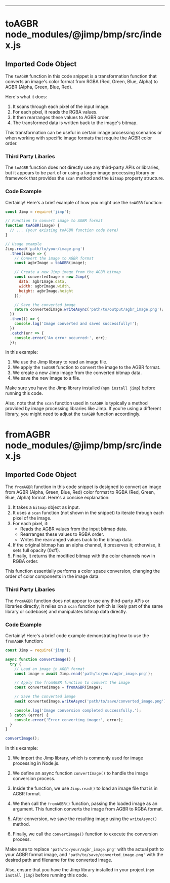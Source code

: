 

  

  

  
---
# toAGBR node_modules/@jimp/bmp/src/index.js
## Imported Code Object
The `toAGBR` function in this code snippet is a transformation function that converts an image's color format from RGBA (Red, Green, Blue, Alpha) to AGBR (Alpha, Green, Blue, Red).

Here's what it does:

1. It scans through each pixel of the input image.
2. For each pixel, it reads the RGBA values.
3. It then rearranges these values to AGBR order.
4. The transformed data is written back to the image's bitmap.

This transformation can be useful in certain image processing scenarios or when working with specific image formats that require the AGBR color order.

### Third Party Libaries

The `toAGBR` function does not directly use any third-party APIs or libraries, but it appears to be part of or using a larger image processing library or framework that provides the `scan` method and the `bitmap` property structure.

### Code Example

Certainly! Here's a brief example of how you might use the `toAGBR` function:

```javascript
const Jimp = require('jimp');

// Function to convert image to AGBR format
function toAGBR(image) {
  // ... (your existing toAGBR function code here)
}

// Usage example
Jimp.read('path/to/your/image.png')
  .then(image => {
    // Convert the image to AGBR format
    const agbrImage = toAGBR(image);

    // Create a new Jimp image from the AGBR bitmap
    const convertedImage = new Jimp({
      data: agbrImage.data,
      width: agbrImage.width,
      height: agbrImage.height
    });

    // Save the converted image
    return convertedImage.writeAsync('path/to/output/agbr_image.png');
  })
  .then(() => {
    console.log('Image converted and saved successfully!');
  })
  .catch(err => {
    console.error('An error occurred:', err);
  });
```

In this example:

1. We use the Jimp library to read an image file.
2. We apply the `toAGBR` function to convert the image to the AGBR format.
3. We create a new Jimp image from the converted bitmap data.
4. We save the new image to a file.

Make sure you have the Jimp library installed (`npm install jimp`) before running this code.

Also, note that the `scan` function used in `toAGBR` is typically a method provided by image processing libraries like Jimp. If you're using a different library, you might need to adjust the `toAGBR` function accordingly.

# fromAGBR node_modules/@jimp/bmp/src/index.js
## Imported Code Object
The `fromAGBR` function in this code snippet is designed to convert an image from AGBR (Alpha, Green, Blue, Red) color format to RGBA (Red, Green, Blue, Alpha) format. Here's a concise explanation:

1. It takes a `bitmap` object as input.
2. It uses a `scan` function (not shown in the snippet) to iterate through each pixel of the image.
3. For each pixel, it:
   - Reads the AGBR values from the input bitmap data.
   - Rearranges these values to RGBA order.
   - Writes the rearranged values back to the bitmap data.
4. If the original bitmap has an alpha channel, it preserves it; otherwise, it sets full opacity (0xff).
5. Finally, it returns the modified bitmap with the color channels now in RGBA order.

This function essentially performs a color space conversion, changing the order of color components in the image data.

### Third Party Libaries

The `fromAGBR` function does not appear to use any third-party APIs or libraries directly; it relies on a `scan` function (which is likely part of the same library or codebase) and manipulates bitmap data directly.

### Code Example

Certainly! Here's a brief code example demonstrating how to use the `fromAGBR` function:

```javascript
const Jimp = require('jimp');

async function convertImage() {
  try {
    // Load an image in AGBR format
    const image = await Jimp.read('path/to/your/agbr_image.png');

    // Apply the fromAGBR function to convert the image
    const convertedImage = fromAGBR(image);

    // Save the converted image
    await convertedImage.writeAsync('path/to/save/converted_image.png');

    console.log('Image conversion completed successfully.');
  } catch (error) {
    console.error('Error converting image:', error);
  }
}

convertImage();
```

In this example:

1. We import the Jimp library, which is commonly used for image processing in Node.js.

2. We define an async function `convertImage()` to handle the image conversion process.

3. Inside the function, we use `Jimp.read()` to load an image file that is in AGBR format.

4. We then call the `fromAGBR()` function, passing the loaded image as an argument. This function converts the image from AGBR to RGBA format.

5. After conversion, we save the resulting image using the `writeAsync()` method.

6. Finally, we call the `convertImage()` function to execute the conversion process.

Make sure to replace `'path/to/your/agbr_image.png'` with the actual path to your AGBR format image, and `'path/to/save/converted_image.png'` with the desired path and filename for the converted image.

Also, ensure that you have the Jimp library installed in your project (`npm install jimp`) before running this code.


  

  